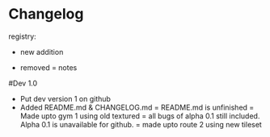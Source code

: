 # Changelog
registry:
+ new addition
- removed
= notes 

#Dev 1.0

+ Put dev version 1 on github
+ Added README.md & CHANGELOG.md
= README.md is unfinished
= Made upto gym 1 using old textured
= all bugs of alpha 0.1 still included. Alpha 0.1 is unavailable for github.
= made upto route 2 using new tileset
